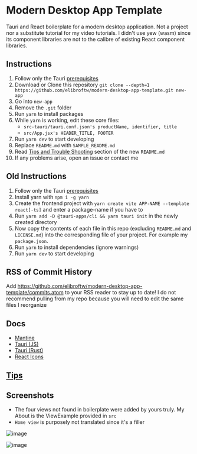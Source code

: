 # Modern Desktop App Template

Tauri and React boilerplate for a modern desktop application. Not a project nor a substitute tutorial for my video tutorials. I didn't use yew (wasm) since its component libraries are not to the calibre of existing React component libraries.

## Instructions

1. Follow only the Tauri [prerequisites](https://tauri.studio/docs/getting-started/prerequisites)
2. Download or Clone this repository `git clone --depth=1 https://github.com/elibroftw/modern-desktop-app-template.git new-app`
3. Go into `new-app`
4. Remove the `.git` folder
5. Run `yarn` to install packages
6. While `yarn` is working, edit these core files:
    - `src-tauri/tauri.conf.json's productName, identifier, title`
    - `src/App.jsx's HEADER_TITLE, FOOTER`
8. Run `yarn dev` to start developing
9. Replace `README.md` with `SAMPLE_README.md`
10. Read [Tips and Trouble Shooting](#tips) section of the new `README.md`
11. If any problems arise, open an issue or contact me


## Old Instructions

1. Follow only the Tauri [prerequisites](https://tauri.studio/docs/getting-started/prerequisites)
2. Install yarn with `npm i -g yarn`
3. Create the frontend project with `yarn create vite APP-NAME --template react[-ts]` and enter a package-name if you have to
4. Run `yarn add -D @tauri-apps/cli && yarn tauri init` in the newly created directory
5. Now copy the contents of each file in this repo (excluding `README.md` and `LICENSE.md`) into the corresponding file of your project. For example my `package.json`. 
6. Run `yarn` to install dependencies (ignore warnings)
7. Run `yarn dev` to start developing


## RSS of Commit History

Add https://github.com/elibroftw/modern-desktop-app-template/commits.atom to your RSS reader to stay up to date!
I do not recommend pulling from my repo because you will need to edit the same files I reorganize

## Docs

- [Mantine](https://mantine.dev/core/anchor/)
- [Tauri (JS)](https://tauri.studio/docs/api/js/)
- [Tauri (Rust)](https://docs.rs/tauri/1.0.0-rc.4/)
- [React Icons](https://react-icons.github.io/react-icons)

## [Tips](/SAMPLE_README.md#tips-and-trouble-shooting)

## Screenshots

- The four views not found in boilerplate were added by yours truly. My About is the ViewExample provided in `src`
- `Home view` is purposely not translated since it's a filler

![image](https://user-images.githubusercontent.com/21298211/160052266-9f9ea8ec-6964-4f76-bccb-2913998e5b23.png)

![image](https://user-images.githubusercontent.com/21298211/160052283-5ee37ed7-be8e-4713-bdb3-2d4279afc36f.png)
